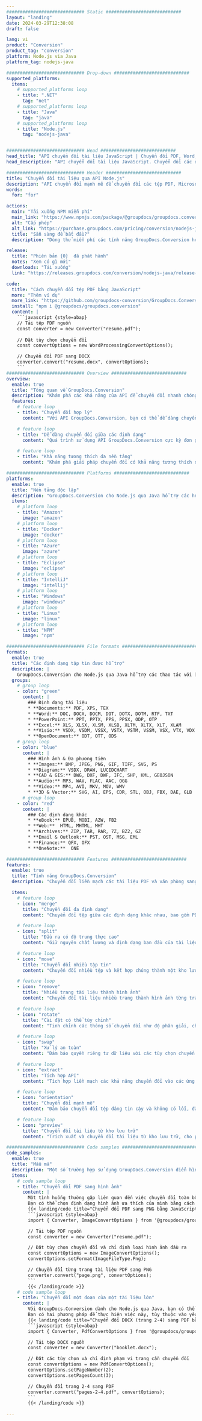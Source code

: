 ```yaml
---
############################# Static ############################
layout: "landing"
date: 2024-03-29T12:38:08
draft: false

lang: vi
product: "Conversion"
product_tag: "conversion"
platform: Node.js via Java
platform_tag: nodejs-java

############################# Drop-down ############################
supported_platforms:
  items:
    # supported_platforms loop
    - title: ".NET"
      tag: "net"
    # supported_platforms loop
    - title: "Java"
      tag: "java"
    # supported_platforms loop
    - title: "Node.js"
      tag: "nodejs-java" 


############################# Head ############################
head_title: "API chuyển đổi tài liệu JavaScript | Chuyển đổi PDF, Word, Excel, PPTX, HTML và hình ảnh"
head_description: "API chuyển đổi tài liệu JavaScript. Chuyển đổi các định dạng tệp PDF, Word, DOC, DOCX, Excel, Bảng tính, PPT, PPTX, HTML, PSD, MPT, MPP, Email, MSG, EMLX, AutoCAD và tệp hình ảnh."

############################# Header ############################
title: "Chuyển đổi tài liệu qua API Node.js"
description: "API chuyển đổi mạnh mẽ để chuyển đổi các tệp PDF, Microsoft Office, HTML, sách điện tử và hình ảnh"
words:
  for: "for"

actions:
  main: "Tải xuống NPM miễn phí"
  main_link: "https://www.npmjs.com/package/@groupdocs/groupdocs.conversion"
  alt: "Cấp phép"
  alt_link: "https://purchase.groupdocs.com/pricing/conversion/nodejs-java"
  title: "Sẵn sàng để bắt đầu?"
  description: "Dùng thử miễn phí các tính năng GroupDocs.Conversion hoặc yêu cầu giấy phép"

release:
  title: "Phiên bản {0}  đã phát hành"
  notes: "Xem có gì mới"
  downloads: "Tải xuống"
  link: "https://releases.groupdocs.com/conversion/nodejs-java/release-notes/latest/"

code:
  title: "Cách chuyển đổi tệp PDF bằng JavaScript"
  more: "Thêm ví dụ"
  more_link: "https://github.com/groupdocs-conversion/GroupDocs.Conversion-for-Node.js-via-Java"
  install: "npm i @groupdocs/groupdocs.conversion"
  content: |
    ```javascript {style=abap}       
    // Tải tệp PDF nguồn
    const converter = new Converter("resume.pdf");
    
    // Đặt tùy chọn chuyển đổi
    const convertOptions = new WordProcessingConvertOptions();

    // Chuyển đổi PDF sang DOCX
    converter.convert("resume.docx", convertOptions);
    ```
############################# Overview ############################
overview:
  enable: true
  title: "Tổng quan về GroupDocs.Conversion"
  description: "Khám phá các khả năng của API để chuyển đổi nhanh chóng và hoàn hảo các tệp PDF, Microsoft Office, HTML, Sách điện tử và hình ảnh trong các ứng dụng JavaScript"
  features:
    # feature loop
    - title: "Chuyển đổi hợp lý"
      content: "Với API GroupDocs.Conversion, bạn có thể dễ dàng chuyển đổi các tài liệu có định dạng khác nhau sang các tệp PDF, Microsoft Office, HTML, eBook và hình ảnh. API cung cấp các tùy chọn linh hoạt và mạnh mẽ, đảm bảo tính toàn vẹn của nội dung và cấu trúc tài liệu trong suốt quá trình chuyển đổi."

    # feature loop
    - title: "Dễ dàng chuyển đổi giữa các định dạng"
      content: "Quá trình sử dụng API GroupDocs.Conversion cực kỳ đơn giản, chỉ cần một phương pháp và một bộ tùy chọn để dễ dàng chuyển đổi giữa các định dạng khác nhau."

    # feature loop
    - title: "Khả năng tương thích đa nền tảng"
      content: "Khám phá giải pháp chuyển đổi có khả năng tương thích đa nền tảng vốn có, phục vụ cơ sở người dùng rộng hơn và đảm bảo hiệu suất tối ưu trên nhiều môi trường khác nhau cho tất cả các yêu cầu chuyển đổi tài liệu của bạn."

############################# Platforms ############################
platforms:
  enable: true
  title: "Nền tảng độc lập"
  description: "GroupDocs.Conversion cho Node.js qua Java hỗ trợ các hệ điều hành, khung và trình quản lý gói sau"
  items:
    # platform loop
    - title: "Amazon"
      image: "amazon"
    # platform loop
    - title: "Docker"
      image: "docker"
    # platform loop
    - title: "Azure"
      image: "azure"
    # platform loop
    - title: "Eclipse"
      image: "eclipse"
    # platform loop
    - title: "IntelliJ"
      image: "intellij"
    # platform loop
    - title: "Windows"
      image: "windows"
    # platform loop
    - title: "Linux"
      image: "linux"
    # platform loop
    - title: "NPM"
      image: "npm"

############################# File formats ############################
formats:
  enable: true
  title: "Các định dạng tập tin được hỗ trợ"
  description: |
    GroupDocs.Conversion cho Node.js qua Java hỗ trợ các thao tác với [định dạng tệp] sau (https://docs.groupdocs.com/conversion/nodejs-java/supported-file-formats/).
  groups:
    # group loop
    - color: "green"
      content: |
        ### Định dạng tài liệu
        * **Documents:** PDF, XPS, TEX
        * **Word:** DOC, DOCX, DOCM, DOT, DOTX, DOTM, RTF, TXT
        * **PowerPoint:** PPT, PPTX, PPS, PPSX, ODP, OTP
        * **Excel:** XLS, XLSX, XLSM, XLSB, XLTM, XLTX, XLT, XLAM
        * **Visio:** VSDX, VSDM, VSSX, VSTX, VSTM, VSSM, VSX, VTX, VDX
        * **OpenDocument:** ODT, OTT, ODS
    # group loop
    - color: "blue"
      content: |
        ### Hình ảnh & Đa phương tiện
        * **Images:** BMP, JPEG, PNG, GIF, TIFF, SVG, PS
        * **Diagram:** VSDX, DRAW, LUCIDCHART
        * **CAD & GIS:** DWG, DXF, DWF, IFC, SHP, KML, GEOJSON
        * **Audio:** MP3, WAV, FLAC, AAC, OGG
        * **Video:** MP4, AVI, MKV, MOV, WMV
        * **3D & Vector:** SVG, AI, EPS, CDR, STL, OBJ, FBX, DAE, GLB    
      # group loop
    - color: "red"
      content: |
        ### Các định dạng khác        
        * **eBook:** EPUB, MOBI, AZW, FB2
        * **Web:**  HTML, MHTML, MHT
        * **Archives:** ZIP, TAR, RAR, 7Z, BZ2, GZ
        * **Email & Outlook:** PST, OST, MSG, EML
        * **Finance:** QFX, OFX
        * **OneNote:**  ONE

############################# Features ############################
features:
  enable: true
  title: "Tính năng GroupDocs.Conversion"
  description: "Chuyển đổi liền mạch các tài liệu PDF và văn phòng sang HTML, JPG, PNG, BMP, TIFF, SVG và nhiều định dạng khác. GroupDocs.Conversion cho API JavaScript được thiết kế để dễ sử dụng và tích hợp vào dự án của bạn. Nó hỗ trợ tất cả các định dạng tài liệu phổ biến với khả năng tùy chỉnh quá trình chuyển đổi."

  items:
    # feature loop
    - icon: "merge"
      title: "Chuyển đổi đa định dạng"
      content: "Chuyển đổi tệp giữa các định dạng khác nhau, bao gồm PDF, DOCX, XLSX, PPTX, v.v. một cách dễ dàng."

    # feature loop
    - icon: "split"
      title: "Đầu ra có độ trung thực cao"
      content: "Giữ nguyên chất lượng và định dạng ban đầu của tài liệu trong quá trình chuyển đổi."

    # feature loop
    - icon: "move"
      title: "Chuyển đổi nhiều tập tin"
      content: "Chuyển đổi nhiều tệp và kết hợp chúng thành một kho lưu trữ, đơn giản hóa việc tổ chức nội dung được chuyển đổi."

    # feature loop
    - icon: "remove"
      title: "Nhiều trang tài liệu thành hình ảnh"
      content: "Chuyển đổi tài liệu nhiều trang thành hình ảnh từng trang, cho phép kiểm soát chính xác quá trình chuyển đổi và hỗ trợ trích xuất và phân tích tài liệu dựa trên hình ảnh."

    # feature loop
    - icon: "rotate"
      title: "Cài đặt có thể tùy chỉnh"
      content: "Tinh chỉnh các thông số chuyển đổi như độ phân giải, chất lượng và bố cục để đáp ứng các yêu cầu cụ thể."

    # feature loop
    - icon: "swap"
      title: "Xử lý an toàn"
      content: "Đảm bảo quyền riêng tư dữ liệu với các tùy chọn chuyển đổi tệp được bảo vệ bằng mật khẩu."

    # feature loop
    - icon: "extract"
      title: "Tích hợp API"
      content: "Tích hợp liền mạch các khả năng chuyển đổi vào các ứng dụng JavaScript của bạn, biến nó thành một phần liền mạch trong quy trình làm việc của bạn."

    # feature loop
    - icon: "orientation"
      title: "Chuyển đổi mạnh mẽ"
      content: "Đảm bảo chuyển đổi tệp đáng tin cậy và không có lỗi, đảm bảo tính chính xác và toàn vẹn của tài liệu được chuyển đổi của bạn."

    # feature loop
    - icon: "preview"
      title: "Chuyển đổi tài liệu từ kho lưu trữ"
      content: "Trích xuất và chuyển đổi tài liệu từ kho lưu trữ, cho phép chuyển đổi nội dung được lưu trữ trong các tệp nén."

############################# Code samples ############################
code_samples:
  enable: true
  title: "Mẫu mã"
  description: "Một số trường hợp sử dụng GroupDocs.Conversion điển hình cho Node.js thông qua hoạt động Java"
  items:
    # code sample loop
    - title: "Chuyển đổi PDF sang hình ảnh"
      content: |
        Một tình huống thường gặp liên quan đến việc chuyển đổi toàn bộ tài liệu PDF hoặc các trang cụ thể thành một bộ sưu tập hình ảnh. GroupDocs.Conversion cho Node.js qua Java cung cấp khả năng chuyển đổi tệp PDF thành nhiều định dạng hình ảnh khác nhau, chẳng hạn như TIFF, JPG, PNG, GIF, BMP, v.v.  
        Bạn có thể chọn định dạng hình ảnh ưa thích của mình bằng cách sử dụng lớp ImageFileType.
        {{< landing/code title="Chuyển đổi PDF sang PNG bằng JavaScript">}}
        ```javascript {style=abap}
        import { Converter, ImageConvertOptions } from '@groupdocs/groupdocs.conversion'; 

        // Tải tệp PDF nguồn
        const converter = new Converter("resume.pdf");

        // Đặt tùy chọn chuyển đổi và chỉ định loại hình ảnh đầu ra
        const convertOptions = new ImageConvertOptions();
        convertOptions.setFormat(ImageFileType.Png);

        // Chuyển đổi từng trang tài liệu PDF sang PNG
        converter.convert("page.png", convertOptions);
        ```
        {{< /landing/code >}}
    # code sample loop
    - title: "Chuyển đổi một đoạn của một tài liệu lớn"
      content: |
        Với GroupDocs.Conversion dành cho Node.js qua Java, bạn có thể dễ dàng chuyển đổi các trang cụ thể từ một tài liệu dài.  
        Bạn có hai phương pháp để thực hiện việc này, tùy thuộc vào yêu cầu của bạn. Bạn có thể chuyển đổi một loạt trang hoặc chuyển đổi các trang cụ thể.
        {{< landing/code title="Chuyển đổi DOCX (trang 2-4) sang PDF bằng JavaScript">}}
        ```javascript {style=abap}   
        import { Converter, PdfConvertOptions } from '@groupdocs/groupdocs.conversion'

        // Tải tệp DOCX nguồn
        const converter = new Converter("booklet.docx");

        // Đặt các tùy chọn và chỉ định phạm vi trang cần chuyển đổi
        const convertOptions = new PdfConvertOptions();
        convertOptions.setPageNumber(2);
        convertOptions.setPagesCount(3);

        // Chuyển đổi trang 2-4 sang PDF
        converter.convert("pages-2-4.pdf", convertOptions);
        ```
        {{< /landing/code >}}

---
```


